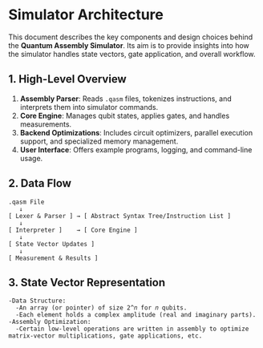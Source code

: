 # Simulator Architecture

This document describes the key components and design choices behind the **Quantum Assembly Simulator**. Its aim is to provide insights into how the simulator handles state vectors, gate application, and overall workflow.

## 1. High-Level Overview
1. **Assembly Parser**: Reads `.qasm` files, tokenizes instructions, and interprets them into simulator commands.
2. **Core Engine**: Manages qubit states, applies gates, and handles measurements.
3. **Backend Optimizations**: Includes circuit optimizers, parallel execution support, and specialized memory management.
4. **User Interface**: Offers example programs, logging, and command-line usage.

## 2. Data Flow
```plaintext
.qasm File
   ↓
[ Lexer & Parser ] → [ Abstract Syntax Tree/Instruction List ]
   ↓
[ Interpreter ]    → [ Core Engine ]
   ↓
[ State Vector Updates ]
   ↓
[ Measurement & Results ]
```

## 3. State Vector Representation
```plaintext
-Data Structure:
  -An array (or pointer) of size 2^𝑛 for 𝑛 qubits.
  -Each element holds a complex amplitude (real and imaginary parts).
-Assembly Optimization:
  -Certain low-level operations are written in assembly to optimize matrix-vector multiplications, gate applications, etc.
```
